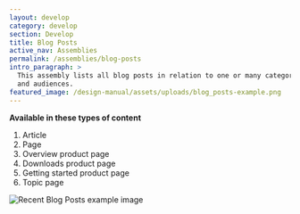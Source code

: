 ```yaml
---
layout: develop
category: develop
section: Develop
title: Blog Posts
active_nav: Assemblies
permalink: /assemblies/blog-posts
intro_paragraph: >
  This assembly lists all blog posts in relation to one or many category filters
  and audiences.
featured_image: /design-manual/assets/uploads/blog_posts-example.png
---
```


**Available in these types of content**

1. Article
2. Page
3. Overview product page
4. Downloads product page
5. Getting started product page
6. Topic page

![Recent Blog Posts example image](/design-manual/assets/uploads/blog_posts-example.png)
